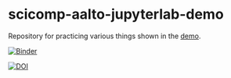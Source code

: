 # scicomp-aalto-jupyterlab-demo
Repository for practicing various things shown in the [demo](https://coderefinery.github.io/jupyter/version-control/).

[![Binder](https://mybinder.org/badge_logo.svg)](https://mybinder.org/v2/gh/amatakos/scicomp-aalto-jupyterlab-demo.git/HEAD)

[![DOI](https://zenodo.org/badge/398014386.svg)](https://zenodo.org/badge/latestdoi/398014386)

